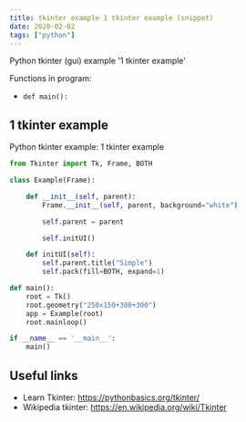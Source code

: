 ```yaml
---
title: tkinter example 1 tkinter example (snippet)
date: 2020-02-02
tags: ["python"]
---
```

Python tkinter (gui) example '1 tkinter example'

Functions in program: 
* `def main():`

## 1 tkinter example

Python tkinter example: 1 tkinter example

```python
from Tkinter import Tk, Frame, BOTH

class Example(Frame):

    def __init__(self, parent):
        Frame.__init__(self, parent, background="white")

        self.parent = parent

        self.initUI()

    def initUI(self):
        self.parent.title("Simple")
        self.pack(fill=BOTH, expand=1)

def main():
    root = Tk()
    root.geometry("250x150+300+300")
    app = Example(root)
    root.mainloop()

if __name__ == '__main__':
    main()

```

## Useful links

- Learn Tkinter: https://pythonbasics.org/tkinter/
- Wikipedia tkinter: https://en.wikipedia.org/wiki/Tkinter
